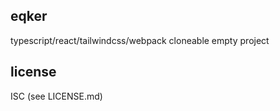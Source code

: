 eqker
--
typescript/react/tailwindcss/webpack cloneable empty project

license
--
ISC (see LICENSE.md)
